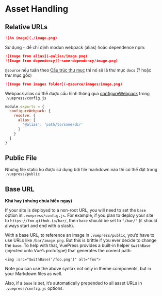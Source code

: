 # Asset Handling

## Relative URLs

``` md
![An image](./image.png)
```

Sử dụng `~` để chỉ định modun webpack (alias) hoặc dependence npm:

``` md
![Image from alias](~@alias/image.png)
![Image from dependency](~some-dependency/image.png)
```

`@source` nếu tuân theo [Cấu trúc thư mục](https://vuepress.vuejs.org/guide/directory-structure.html) thì nó sẽ là thư mục `docs` (? hoặc thư mục gốc)

``` md
![Image from images folder](~@source/images/image.png)
```

Webpack alias có thể được cấu hình thông qua [configureWebpack](https://vuepress.vuejs.org/config/#configurewebpack) trong `.vuepress/config.js`

``` js
module.exports = {
  configureWebpack: {
    resolve: {
      alias: {
        '@alias': 'path/to/some/dir'
      }
    }
  }
}
```

## Public File

Nhưng file static ko được sử dụng bới file markdown nào thì có thể đặt trong `.vuepress/public`

## Base URL

**Khá hay (nhưng chưa hiểu ngay)**

If your site is deployed to a non-root URL, you will need to set the `base` option in `.vuepress/config.js`. For example, if you plan to deploy your site to `https://foo.github.io/bar/`, then `base` should be set to `"/bar/"` (it should always start and end with a slash).

With a base URL, to reference an image in `.vuepress/public`, you’d have to use URLs like `/bar/image.png`. But this is brittle if you ever decide to change the `base`. To help with that, VuePress provides a built-in helper `$withBase` (injected onto Vue’s prototype) that generates the correct path:

``` vue
<img :src="$withBase('/foo.png')" alt="foo">
```

Note you can use the above syntax not only in theme components, but in your Markdown files as well.

Also, if a `base` is set, it’s automatically prepended to all asset URLs in `.vuepress/config.js` options.
